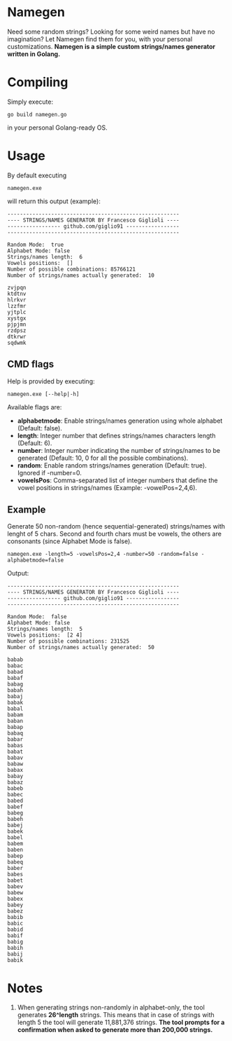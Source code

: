 # Namegen
Need some random strings? Looking for some weird names but have no imagination? Let Namegen find them for you, with your personal customizations. **Namegen is a simple custom strings/names generator written in Golang.**

# Compiling
Simply execute:
```
go build namegen.go
```
in your personal Golang-ready OS.

# Usage
By default executing
```
namegen.exe
```
will return this output (example):
```
-------------------------------------------------------
---- STRINGS/NAMES GENERATOR BY Francesco Giglioli ----
----------------- github.com/giglio91 -----------------
-------------------------------------------------------

Random Mode:  true
Alphabet Mode: false
Strings/names length:  6
Vowels positions:  []
Number of possible combinations: 85766121
Number of strings/names actually generated:  10 

zvjpqn
ktdtnv
hlrkvr
lzzfmr
yjtplc
xystgx
pjpjmn
rzdpsz
dtkrwr
sqdwmk
```
## CMD flags
Help is provided by executing:
```
namegen.exe [--help|-h]
```
Available flags are:
- **alphabetmode**: Enable strings/names generation using whole alphabet (Default: false).
- **length**: Integer number that defines strings/names characters length (Default: 6).
- **number**: Integer number indicating the number of strings/names to be generated (Default: 10, 0 for all the possible combinations).
- **random**: Enable random strings/names generation (Default: true). Ignored if -number=0.
- **vowelsPos**: Comma-separated list of integer numbers that define the vowel positions in strings/names (Example: -vowelPos=2,4,6).

## Example
Generate 50 non-random (hence sequential-generated) strings/names with lenght of 5 chars. Second and fourth chars must be vowels, the others are consonants (since Alphabet Mode is false).
```
namegen.exe -length=5 -vowelsPos=2,4 -number=50 -random=false -alphabetmode=false
```
Output:
```
-------------------------------------------------------
---- STRINGS/NAMES GENERATOR BY Francesco Giglioli ----
----------------- github.com/giglio91 -----------------
-------------------------------------------------------

Random Mode:  false
Alphabet Mode: false
Strings/names length:  5
Vowels positions:  [2 4]
Number of possible combinations: 231525
Number of strings/names actually generated:  50 

babab
babac
babad
babaf
babag
babah
babaj
babak
babal
babam
baban
babap
babaq
babar
babas
babat
babav
babaw
babax
babay
babaz
babeb
babec
babed
babef
babeg
babeh
babej
babek
babel
babem
baben
babep
babeq
baber
babes
babet
babev
babew
babex
babey
babez
babib
babic
babid
babif
babig
babih
babij
babik
```
# Notes
1. When generating strings non-randomly in alphabet-only, the tool generates **26^length** strings. This means that in case of strings with length 5 the tool will generate 11,881,376 strings. **The tool prompts for a confirmation when asked to generate more than 200,000 strings.**
